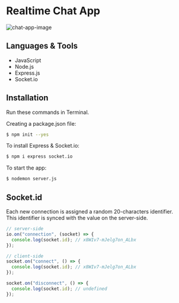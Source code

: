 # Realtime Chat App

![chat-app-image](https://user-images.githubusercontent.com/91262816/199111675-af884dfe-c823-45ed-8ee3-4b2c23347bd0.png)

## Languages & Tools

- JavaScript
- Node.js
- Express.js
- Socket.io

## Installation
Run these commands in Terminal.

Creating a package.json file:
``` bash
$ npm init --yes
```
To install Express & Socket.io:
``` bash
$ npm i express socket.io
```
To start the app:
``` bash
$ nodemon server.js
```
## Socket.id
Each new connection is assigned a random 20-characters identifier.<br/>
This identifier is synced with the value on the server-side.
```js
// server-side
io.on("connection", (socket) => {
  console.log(socket.id); // x8WIv7-mJelg7on_ALbx
});

// client-side
socket.on("connect", () => {
  console.log(socket.id); // x8WIv7-mJelg7on_ALbx
});

socket.on("disconnect", () => {
  console.log(socket.id); // undefined
});
```
